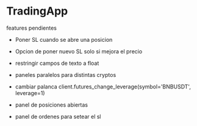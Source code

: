 # TradingApp

features pendientes

 - Poner SL cuando se abre una posicion

 - Opcion de poner nuevo SL solo si mejora el precio

 - restringir campos de texto a float

 - paneles paralelos para distintas cryptos

 - cambiar palanca
    client.futures_change_leverage(symbol='BNBUSDT', leverage=1) 

 - panel de posiciones abiertas

 - panel de ordenes
    para setear el sl